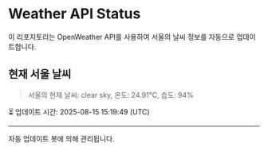 
# Weather API Status

이 리포지토리는 OpenWeather API를 사용하여 서울의 날씨 정보를 자동으로 업데이트합니다.

## 현재 서울 날씨
> 서울의 현재 날씨: clear sky, 온도: 24.91°C, 습도: 94%

⏳ 업데이트 시간: 2025-08-15 15:19:49 (UTC)

---
자동 업데이트 봇에 의해 관리됩니다.
